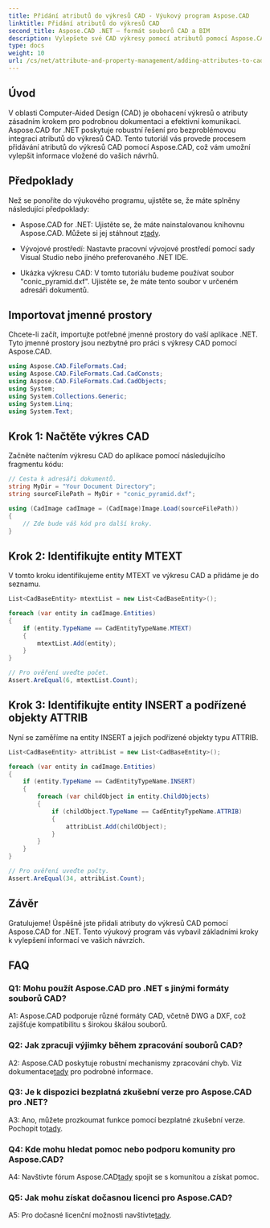 ```yaml
---
title: Přidání atributů do výkresů CAD - Výukový program Aspose.CAD
linktitle: Přidání atributů do výkresů CAD
second_title: Aspose.CAD .NET – formát souborů CAD a BIM
description: Vylepšete své CAD výkresy pomocí atributů pomocí Aspose.CAD for .NET. Postupujte podle našeho podrobného průvodce pro bezproblémovou integraci.
type: docs
weight: 10
url: /cs/net/attribute-and-property-management/adding-attributes-to-cad-drawings/
---
```

## Úvod

V oblasti Computer-Aided Design (CAD) je obohacení výkresů o atributy zásadním krokem pro podrobnou dokumentaci a efektivní komunikaci. Aspose.CAD for .NET poskytuje robustní řešení pro bezproblémovou integraci atributů do výkresů CAD. Tento tutoriál vás provede procesem přidávání atributů do výkresů CAD pomocí Aspose.CAD, což vám umožní vylepšit informace vložené do vašich návrhů.

## Předpoklady

Než se ponoříte do výukového programu, ujistěte se, že máte splněny následující předpoklady:

-  Aspose.CAD for .NET: Ujistěte se, že máte nainstalovanou knihovnu Aspose.CAD. Můžete si jej stáhnout z[tady](https://releases.aspose.com/cad/net/).

- Vývojové prostředí: Nastavte pracovní vývojové prostředí pomocí sady Visual Studio nebo jiného preferovaného .NET IDE.

- Ukázka výkresu CAD: V tomto tutoriálu budeme používat soubor "conic_pyramid.dxf". Ujistěte se, že máte tento soubor v určeném adresáři dokumentů.

## Importovat jmenné prostory

Chcete-li začít, importujte potřebné jmenné prostory do vaší aplikace .NET. Tyto jmenné prostory jsou nezbytné pro práci s výkresy CAD pomocí Aspose.CAD.

```csharp
using Aspose.CAD.FileFormats.Cad;
using Aspose.CAD.FileFormats.Cad.CadConsts;
using Aspose.CAD.FileFormats.Cad.CadObjects;
using System;
using System.Collections.Generic;
using System.Linq;
using System.Text;
```

## Krok 1: Načtěte výkres CAD

Začněte načtením výkresu CAD do aplikace pomocí následujícího fragmentu kódu:

```csharp
// Cesta k adresáři dokumentů.
string MyDir = "Your Document Directory";
string sourceFilePath = MyDir + "conic_pyramid.dxf";

using (CadImage cadImage = (CadImage)Image.Load(sourceFilePath))
{
    // Zde bude váš kód pro další kroky.
}
```

## Krok 2: Identifikujte entity MTEXT

V tomto kroku identifikujeme entity MTEXT ve výkresu CAD a přidáme je do seznamu.

```csharp
List<CadBaseEntity> mtextList = new List<CadBaseEntity>();

foreach (var entity in cadImage.Entities)
{
    if (entity.TypeName == CadEntityTypeName.MTEXT)
    {
        mtextList.Add(entity);
    }
}

// Pro ověření uveďte počet.
Assert.AreEqual(6, mtextList.Count);
```

## Krok 3: Identifikujte entity INSERT a podřízené objekty ATTRIB

Nyní se zaměříme na entity INSERT a jejich podřízené objekty typu ATTRIB.

```csharp
List<CadBaseEntity> attribList = new List<CadBaseEntity>();

foreach (var entity in cadImage.Entities)
{
    if (entity.TypeName == CadEntityTypeName.INSERT)
    {
        foreach (var childObject in entity.ChildObjects)
        {
            if (childObject.TypeName == CadEntityTypeName.ATTRIB)
            {
                attribList.Add(childObject);
            }
        }
    }
}

// Pro ověření uveďte počty.
Assert.AreEqual(34, attribList.Count);
```

## Závěr

Gratulujeme! Úspěšně jste přidali atributy do výkresů CAD pomocí Aspose.CAD for .NET. Tento výukový program vás vybavil základními kroky k vylepšení informací ve vašich návrzích.

## FAQ

### Q1: Mohu použít Aspose.CAD pro .NET s jinými formáty souborů CAD?

A1: Aspose.CAD podporuje různé formáty CAD, včetně DWG a DXF, což zajišťuje kompatibilitu s širokou škálou souborů.

### Q2: Jak zpracuji výjimky během zpracování souborů CAD?

 A2: Aspose.CAD poskytuje robustní mechanismy zpracování chyb. Viz dokumentace[tady](https://reference.aspose.com/cad/net/) pro podrobné informace.

### Q3: Je k dispozici bezplatná zkušební verze pro Aspose.CAD pro .NET?

 A3: Ano, můžete prozkoumat funkce pomocí bezplatné zkušební verze. Pochopit to[tady](https://releases.aspose.com/).

### Q4: Kde mohu hledat pomoc nebo podporu komunity pro Aspose.CAD?

 A4: Navštivte fórum Aspose.CAD[tady](https://forum.aspose.com/c/cad/19) spojit se s komunitou a získat pomoc.

### Q5: Jak mohu získat dočasnou licenci pro Aspose.CAD?

 A5: Pro dočasné licenční možnosti navštivte[tady](https://purchase.aspose.com/temporary-license/).